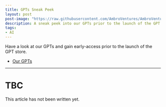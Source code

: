 ```yaml
---
title: GPTs Sneak Peek
layout: post
post-image: "https://raw.githubusercontent.com/AmbroVentures/AmbroVentures.github.io/main/assets/images/gpts-beta-launch.jpg"
description: A sneak peek into our GPTs prior to the launch of the GPT store.
tags:
- AI
---
```


Have a look at our GPTs and gain early-access prior to the launch of the GPT store.
* [Our GPTs](https://ambro.ventures/gpts)

---

# TBC

This article has not been written yet.